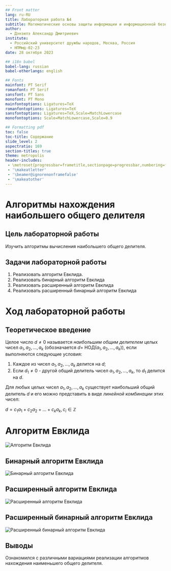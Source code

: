 ```yaml
---
## Front matter
lang: ru-RU
title: Лабораторная работа №4
subtitle: Математические основы защиты информации и информационной безопасности
author:
  - Дэнэилэ Александр Дмитриевич
institute:
  - Российский университет дружбы народов, Москва, Россия
  - НПМмд-02-23
date: 28 октября 2023

## i18n babel
babel-lang: russian
babel-otherlangs: english

## Fonts
mainfont: PT Serif
romanfont: PT Serif
sansfont: PT Sans
monofont: PT Mono
mainfontoptions: Ligatures=TeX
romanfontoptions: Ligatures=TeX
sansfontoptions: Ligatures=TeX,Scale=MatchLowercase
monofontoptions: Scale=MatchLowercase,Scale=0.9

## Formatting pdf
toc: false
toc-title: Содержание
slide_level: 2
aspectratio: 169
section-titles: true
theme: metropolis
header-includes:
 - \metroset{progressbar=frametitle,sectionpage=progressbar,numbering=fraction}
 - '\makeatletter'
 - '\beamer@ignorenonframefalse'
 - '\makeatother'
---
```



# Алгоритмы нахождения наибольшего общего делителя

## Цель лабораторной работы

Изучить алгоритмы вычисления наибольшего общего делителя.

## Задачи лабораторной работы

1. Реализовать алгоритм Евклида.
1. Реализовать бинарный алгоритм Евклида
1. Реализовать расширенный алгоритм Евклида
1. Реализовать расширенный бинарный алгоритм Евклида

# Ход лабораторной работы

## Теоретическое введение

Целое число $d \neq 0$ называется *наибольшим общим делителем* целых чисел $a_1, a_2, \dots, a_k$ (обозначается $d =$ НОД($a_1, a_2, \dots, a_k$)), если выполняются следующие условия:

1. Каждое из чисел $a_1, a_2, \dots, a_k$ делится на $d$;
1. Если $d_1 \neq 0$ - другой общий делитель чисел $a_1, a_2, \dots, a_k$, то $d_1$ делится на $d$.

Для любых целых чисел $a_1, a_2, \dots, a_k$ существует наибольший общий делитель $d$ и его можно представить в виде *линейной комбинации* этих чисел:

$d = c_1 a_1 + c_2 a_2 + \dots + c_k a_k, c_i \in \mathbb{Z}$

# Алгоритм Евклида

![Алгоритм Евклида](image/1.png)

## Бинарный алгоритм Евклида

![Бинарный алгоритм Евклида](image/2.png)

## Расширенный алгоритм Евклида

![Расширенный алгоритм Евклида](image/3.png)

## Расширенный бинарный алгоритм Евклида

![Расширенный бинарный алгоритм Евклида](image/4.png)

## Выводы

Ознакомился с различными вариациями реализации алгоритмов нахождения наименьшего общего делителя.


